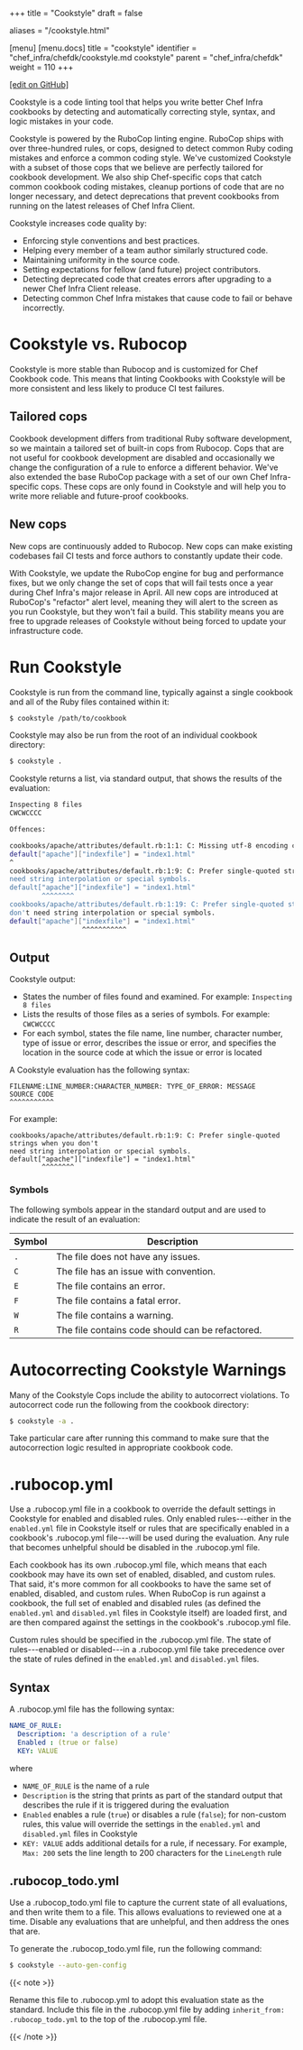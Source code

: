 +++
title = "Cookstyle"
draft = false

aliases = "/cookstyle.html"

[menu]
  [menu.docs]
    title = "cookstyle"
    identifier = "chef_infra/chefdk/cookstyle.md cookstyle"
    parent = "chef_infra/chefdk"
    weight = 110
+++    

[\[edit on GitHub\]](https://github.com/chef/chef-web-docs/blob/master/content/cookstyle.md)

Cookstyle is a code linting tool that helps you write better Chef Infra
cookbooks by detecting and automatically correcting style, syntax, and
logic mistakes in your code.

Cookstyle is powered by the RuboCop linting engine. RuboCop ships with
over three-hundred rules, or cops, designed to detect common Ruby coding
mistakes and enforce a common coding style. We've customized Cookstyle
with a subset of those cops that we believe are perfectly tailored for
cookbook development. We also ship Chef-specific cops that catch common
cookbook coding mistakes, cleanup portions of code that are no longer
necessary, and detect deprecations that prevent cookbooks from running
on the latest releases of Chef Infra Client.

Cookstyle increases code quality by:

-   Enforcing style conventions and best practices.
-   Helping every member of a team author similarly structured code.
-   Maintaining uniformity in the source code.
-   Setting expectations for fellow (and future) project contributors.
-   Detecting deprecated code that creates errors after upgrading to a
    newer Chef Infra Client release.
-   Detecting common Chef Infra mistakes that cause code to fail or
    behave incorrectly.

Cookstyle vs. Rubocop
=====================

Cookstyle is more stable than Rubocop and is customized for Chef
Cookbook code. This means that linting Cookbooks with Cookstyle will be
more consistent and less likely to produce CI test failures.

Tailored cops
-------------

Cookbook development differs from traditional Ruby software development,
so we maintain a tailored set of built-in cops from Rubocop. Cops that
are not useful for cookbook development are disabled and occasionally we
change the configuration of a rule to enforce a different behavior.
We've also extended the base RuboCop package with a set of our own Chef
Infra-specific cops. These cops are only found in Cookstyle and will
help you to write more reliable and future-proof cookbooks.

New cops
--------

New cops are continuously added to Rubocop. New cops can make existing
codebases fail CI tests and force authors to constantly update their
code.

With Cookstyle, we update the RuboCop engine for bug and performance
fixes, but we only change the set of cops that will fail tests once a
year during Chef Infra's major release in April. All new cops are
introduced at RuboCop's "refactor" alert level, meaning they will alert
to the screen as you run Cookstyle, but they won't fail a build. This
stability means you are free to upgrade releases of Cookstyle without
being forced to update your infrastructure code.

Run Cookstyle
=============

Cookstyle is run from the command line, typically against a single
cookbook and all of the Ruby files contained within it:

``` bash
$ cookstyle /path/to/cookbook
```

Cookstyle may also be run from the root of an individual cookbook
directory:

``` bash
$ cookstyle .
```

Cookstyle returns a list, via standard output, that shows the results of
the evaluation:

``` bash
Inspecting 8 files
CWCWCCCC

Offences:

cookbooks/apache/attributes/default.rb:1:1: C: Missing utf-8 encoding comment.
default["apache"]["indexfile"] = "index1.html"
^
cookbooks/apache/attributes/default.rb:1:9: C: Prefer single-quoted strings when you don't
need string interpolation or special symbols.
default["apache"]["indexfile"] = "index1.html"
        ^^^^^^^^
cookbooks/apache/attributes/default.rb:1:19: C: Prefer single-quoted strings when you
don't need string interpolation or special symbols.
default["apache"]["indexfile"] = "index1.html"
                  ^^^^^^^^^^^
```

Output
------

Cookstyle output:

-   States the number of files found and examined. For example:
    `Inspecting 8 files`
-   Lists the results of those files as a series of symbols. For
    example: `CWCWCCCC`
-   For each symbol, states the file name, line number, character
    number, type of issue or error, describes the issue or error, and
    specifies the location in the source code at which the issue or
    error is located

A Cookstyle evaluation has the following syntax:

``` none
FILENAME:LINE_NUMBER:CHARACTER_NUMBER: TYPE_OF_ERROR: MESSAGE
SOURCE CODE
^^^^^^^^^^^
```

For example:

``` none
cookbooks/apache/attributes/default.rb:1:9: C: Prefer single-quoted strings when you don't
need string interpolation or special symbols.
default["apache"]["indexfile"] = "index1.html"
        ^^^^^^^^
```

### Symbols

The following symbols appear in the standard output and are used to
indicate the result of an evaluation:

<table>
<colgroup>
<col style="width: 12%" />
<col style="width: 87%" />
</colgroup>
<thead>
<tr class="header">
<th>Symbol</th>
<th>Description</th>
</tr>
</thead>
<tbody>
<tr class="odd">
<td><code>.</code></td>
<td>The file does not have any issues.</td>
</tr>
<tr class="even">
<td><code>C</code></td>
<td>The file has an issue with convention.</td>
</tr>
<tr class="odd">
<td><code>E</code></td>
<td>The file contains an error.</td>
</tr>
<tr class="even">
<td><code>F</code></td>
<td>The file contains a fatal error.</td>
</tr>
<tr class="odd">
<td><code>W</code></td>
<td>The file contains a warning.</td>
</tr>
<tr class="even">
<td><code>R</code></td>
<td>The file contains code should can be refactored.</td>
</tr>
</tbody>
</table>

Autocorrecting Cookstyle Warnings
=================================

Many of the Cookstyle Cops include the ability to autocorrect
violations. To autocorrect code run the following from the cookbook
directory:

``` bash
$ cookstyle -a .
```

Take particular care after running this command to make sure that the
autocorrection logic resulted in appropriate cookbook code.

.rubocop.yml
============

Use a .rubocop.yml file in a cookbook to override the default settings
in Cookstyle for enabled and disabled rules. Only enabled rules---either
in the `enabled.yml` file in Cookstyle itself or rules that are
specifically enabled in a cookbook's .rubocop.yml file---will be used
during the evaluation. Any rule that becomes unhelpful should be
disabled in the .rubocop.yml file.

Each cookbook has its own .rubocop.yml file, which means that each
cookbook may have its own set of enabled, disabled, and custom rules.
That said, it's more common for all cookbooks to have the same set of
enabled, disabled, and custom rules. When RuboCop is run against a
cookbook, the full set of enabled and disabled rules (as defined the
`enabled.yml` and `disabled.yml` files in Cookstyle itself) are loaded
first, and are then compared against the settings in the cookbook's
.rubocop.yml file.

Custom rules should be specified in the .rubocop.yml file. The state of
rules---enabled or disabled---in a .rubocop.yml file take precedence
over the state of rules defined in the `enabled.yml` and `disabled.yml`
files.

Syntax
------

A .rubocop.yml file has the following syntax:

``` yaml
NAME_OF_RULE:
  Description: 'a description of a rule'
  Enabled : (true or false)
  KEY: VALUE
```

where

-   `NAME_OF_RULE` is the name of a rule
-   `Description` is the string that prints as part of the standard
    output that describes the rule if it is triggered during the
    evaluation
-   `Enabled` enables a rule (`true`) or disables a rule (`false`); for
    non-custom rules, this value will override the settings in the
    `enabled.yml` and `disabled.yml` files in Cookstyle
-   `KEY: VALUE` adds additional details for a rule, if necessary. For
    example, `Max: 200` sets the line length to 200 characters for the
    `LineLength` rule

.rubocop_todo.yml
------------------

Use a .rubocop_todo.yml file to capture the current state of all
evaluations, and then write them to a file. This allows evaluations to
reviewed one at a time. Disable any evaluations that are unhelpful, and
then address the ones that are.

To generate the .rubocop_todo.yml file, run the following command:

``` bash
$ cookstyle --auto-gen-config
```

{{< note >}}

Rename this file to .rubocop.yml to adopt this evaluation state as the
standard. Include this file in the .rubocop.yml file by adding
`inherit_from: .rubocop_todo.yml` to the top of the .rubocop.yml file.

{{< /note >}}
